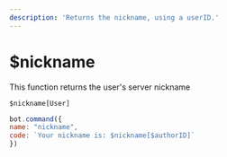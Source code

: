 ```yaml
---
description: 'Returns the nickname, using a userID.'
---
```


# $nickname

This function returns the user's server nickname

```text
$nickname[User]
```

```javascript
bot.command({
name: "nickname",
code: `Your nickname is: $nickname[$authorID]`
})
```



